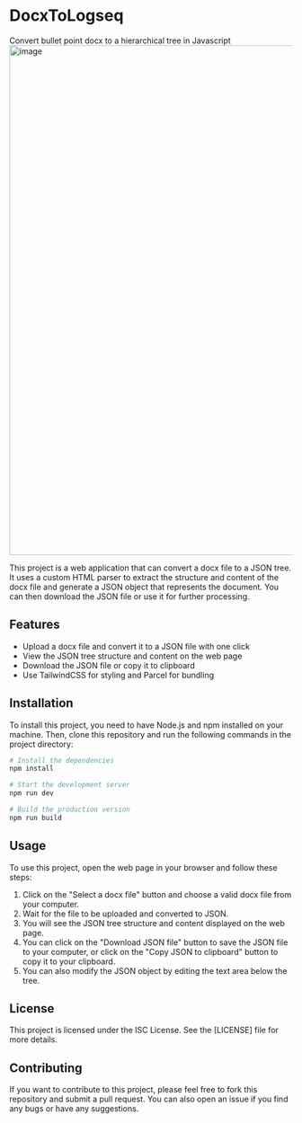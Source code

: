 # DocxToLogseq

Convert bullet point docx to a hierarchical tree in Javascript
<img width="908" alt="image" src="https://github.com/yiheinchai/docx-to-tree/assets/76833604/8361d105-08e0-4d4e-9df1-823d189bf325">

This project is a web application that can convert a docx file to a JSON tree. It uses a custom HTML parser to extract the structure and content of the docx file and generate a JSON object that represents the document. You can then download the JSON file or use it for further processing.

## Features

-   Upload a docx file and convert it to a JSON file with one click
-   View the JSON tree structure and content on the web page
-   Download the JSON file or copy it to clipboard
-   Use TailwindCSS for styling and Parcel for bundling

## Installation

To install this project, you need to have Node.js and npm installed on your machine. Then, clone this repository and run the following commands in the project directory:

```bash
# Install the dependencies
npm install

# Start the development server
npm run dev

# Build the production version
npm run build
```

## Usage

To use this project, open the web page in your browser and follow these steps:

1. Click on the "Select a docx file" button and choose a valid docx file from your computer.
2. Wait for the file to be uploaded and converted to JSON.
3. You will see the JSON tree structure and content displayed on the web page.
4. You can click on the "Download JSON file" button to save the JSON file to your computer, or click on the "Copy JSON to clipboard" button to copy it to your clipboard.
5. You can also modify the JSON object by editing the text area below the tree.

## License

This project is licensed under the ISC License. See the [LICENSE] file for more details.

## Contributing

If you want to contribute to this project, please feel free to fork this repository and submit a pull request. You can also open an issue if you find any bugs or have any suggestions.
